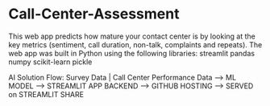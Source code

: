 # Call-Center-Assessment
This web app predicts how mature your contact center is by looking at the key metrics (sentiment, call duration, non-talk, complaints and repeats).  The web app was built in Python using the following libraries:  streamlit pandas numpy scikit-learn pickle 

AI Solution Flow:
Survey Data | Call Center Performance Data --> ML MODEL --> STREAMLIT APP BACKEND --> GITHUB HOSTING --> SERVED on STREAMLIT SHARE 
